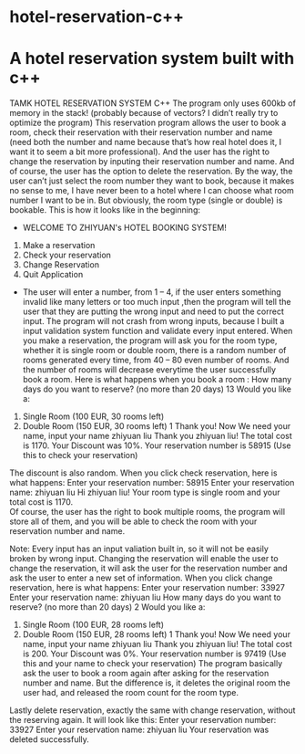 # hotel-reservation-c++
# A hotel reservation system built with c++
TAMK HOTEL RESERVATION SYSTEM C++
The program only uses 600kb of memory in the stack! (probably because of vectors? I didn’t really try to optimize the program) 
This reservation program allows the user to book a room, check their reservation with their reservation number and name (need both the number and name because that’s how real hotel does it, I want it to seem a bit more professional). And the user has the right to change the reservation by inputing their reservation number and name. And of course, the user has the option to delete the reservation. By the way, the user can’t just select the room number they want to book, because it makes no sense to me, I have never been to a hotel where I can choose what room number I want to be in. But obviously, the room type (single or double) is bookable.
This is how it looks like in the beginning:
- WELCOME TO ZHIYUAN's HOTEL BOOKING SYSTEM!
1. Make a reservation
2. Check your reservation
3. Change Reservation
4. Quit Application
- The user will enter a number, from 1 – 4, if the user enters something invalid like many letters or too much input ,then the program will tell the user that they are putting the wrong input and need to put the correct input. The program will not crash from wrong inputs, because I built a input validation system function and validate every input entered.
When you make a reservation, the program will ask you for the room type, whether it is single room or double room, there is a random number of rooms generated every time, from 40 – 80 even number of rooms. And the number of rooms will decrease everytime the user successfully book a room.
Here is what happens when you book a room :
How many days do you want to reserve? (no more than 20 days)
13
Would you like a: 
1. Single Room (100 EUR, 30 rooms left)
2. Double Room (150 EUR, 30 rooms left)
1
Thank you! Now We need your name, input your name 
zhiyuan liu
Thank you zhiyuan liu! The total cost is 1170.
Your Discount was 10%. 
Your reservation number is 58915 (Use this to check your reservation)

The discount is also random.
When you click check reservation, here is what happens:
Enter your reservation number: 58915
Enter your reservation name: zhiyuan liu
Hi zhiyuan liu! Your room type is single room and your total cost is 1170.  
Of course, the user has the right to book multiple rooms, the program will store all of them, and you will be able to check the room with your reservation number and name.

Note: Every input has an input valiation built in, so it will not be easily broken by wrong input.
Changing the reservation will enable the user to change the reservation, it will ask the user for the reservation number and ask the user to enter a new set of information.
When you click change reservation, here is what happens:
Enter your reservation number: 33927
Enter your reservation name: zhiyuan liu
How many days do you want to reserve? (no more than 20 days)
2
Would you like a: 
1. Single Room (100 EUR, 28 rooms left)
2. Double Room (150 EUR, 28 rooms left)
1
Thank you! Now We need your name, input your name 
zhiyuan liu
Thank you zhiyuan liu! The total cost is 200.
Your Discount was 0%. 
Your reservation number is 97419 (Use this and your name to check your reservation)
The program basically ask the user to book a room again after asking for the reservation number and name. But the difference is, it deletes the original room the user had, and released the room count for the room type. 

Lastly delete reservation, exactly the same with change reservation, without the reserving again.
It will look like this:
Enter your reservation number: 33927
Enter your reservation name: zhiyuan liu
Your reservation was deleted successfully.
